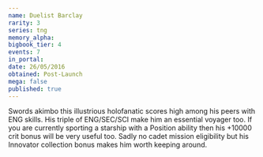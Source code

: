 ```yaml
---
name: Duelist Barclay
rarity: 3
series: tng
memory_alpha:
bigbook_tier: 4
events: 7
in_portal:
date: 26/05/2016
obtained: Post-Launch
mega: false
published: true
---
```


Swords akimbo this illustrious holofanatic scores high among his peers with ENG skills. His triple of ENG/SEC/SCI make him an essential voyager too. If you are currently sporting a starship with a Position ability then his +10000 crit bonus will be very useful too. Sadly no cadet mission eligibility but his Innovator collection bonus makes him worth keeping around.
